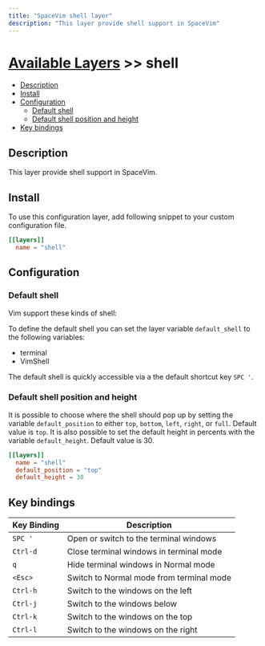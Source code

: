 ```yaml
---
title: "SpaceVim shell layer"
description: "This layer provide shell support in SpaceVim"
---
```


# [Available Layers](../) >> shell

<!-- vim-markdown-toc GFM -->

- [Description](#description)
- [Install](#install)
- [Configuration](#configuration)
  - [Default shell](#default-shell)
  - [Default shell position and height](#default-shell-position-and-height)
- [Key bindings](#key-bindings)

<!-- vim-markdown-toc -->

## Description

This layer provide shell support in SpaceVim.

## Install

To use this configuration layer, add following snippet to your custom configuration file.

```toml
[[layers]]
  name = "shell"
```

## Configuration

### Default shell

Vim support these kinds of shell:

To define the default shell you can set the layer variable `default_shell` to the following variables:

- terminal
- VimShell

The default shell is quickly accessible via a the default shortcut key `SPC '`.

### Default shell position and height

It is possible to choose where the shell should pop up by setting the 
variable `default_position` to either `top`, `bottom`, `left`, `right`, or
`full`. Default value is `top`. It is also possible to set the default height
in percents with the variable `default_height`. Default value is 30.

```toml
[[layers]]
  name = "shell"
  default_position = "top"
  default_height = 30
```

## Key bindings

| Key Binding | Description                              |
| ----------- | ---------------------------------------- |
| `SPC '`     | Open or switch to the terminal windows   |
| `Ctrl-d`    | Close terminal windows in terminal mode  |
| `q`         | Hide terminal windows in Normal mode    |
| `<Esc>`     | Switch to Normal mode from terminal mode |
| `Ctrl-h`    | Switch to the windows on the left        |
| `Ctrl-j`    | Switch to the windows below              |
| `Ctrl-k`    | Switch to the windows on the top         |
| `Ctrl-l`    | Switch to the windows on the right       |
